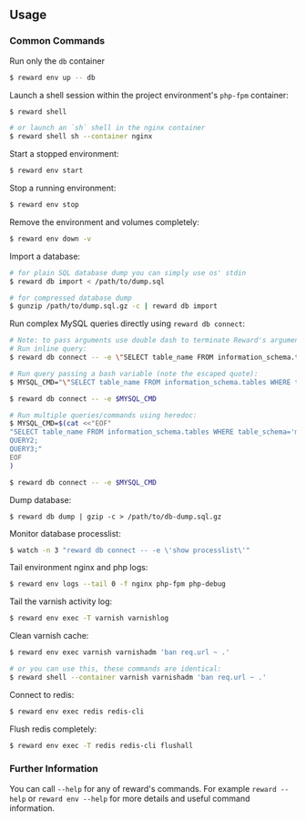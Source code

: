 ## Usage

### Common Commands

Run only the `db` container

``` bash
$ reward env up -- db
```

Launch a shell session within the project environment's `php-fpm` container:

``` bash
$ reward shell

# or launch an `sh` shell in the nginx container
$ reward shell sh --container nginx
```

Start a stopped environment:

``` bash
$ reward env start
```

Stop a running environment:

``` bash
$ reward env stop
```

Remove the environment and volumes completely:

``` bash
$ reward env down -v
```

Import a database:

``` bash
# for plain SQL database dump you can simply use os' stdin
$ reward db import < /path/to/dump.sql

# for compressed database dump
$ gunzip /path/to/dump.sql.gz -c | reward db import
```

Run complex MySQL queries directly using `reward db connect`:

``` bash
# Note: to pass arguments use double dash to terminate Reward's argument parsing and escape the special characters [;'"]*
# Run inline query:
$ reward db connect -- -e \"SELECT table_name FROM information_schema.tables WHERE table_schema=\'magento\' ORDER BY table_name LIMIT 5\;\"

# Run query passing a bash variable (note the escaped quote):
$ MYSQL_CMD="\"SELECT table_name FROM information_schema.tables WHERE table_schema='magento' ORDER BY table_name LIMIT 5;\""

$ reward db connect -- -e $MYSQL_CMD

# Run multiple queries/commands using heredoc:
$ MYSQL_CMD=$(cat <<"EOF"
"SELECT table_name FROM information_schema.tables WHERE table_schema='magento' ORDER BY table_name LIMIT 5;
QUERY2;
QUERY3;"
EOF
)

$ reward db connect -- -e $MYSQL_CMD
```

Dump database:

```
$ reward db dump | gzip -c > /path/to/db-dump.sql.gz
```

Monitor database processlist:

``` bash
$ watch -n 3 "reward db connect -- -e \'show processlist\'"
```

Tail environment nginx and php logs:

``` bash
$ reward env logs --tail 0 -f nginx php-fpm php-debug
```

Tail the varnish activity log:

``` bash
$ reward env exec -T varnish varnishlog
```

Clean varnish cache:

``` bash
$ reward env exec varnish varnishadm 'ban req.url ~ .'

# or you can use this, these commands are identical:
$ reward shell --container varnish varnishadm 'ban req.url ~ .'
```

Connect to redis:

``` bash
$ reward env exec redis redis-cli
```

Flush redis completely:

``` bash
$ reward env exec -T redis redis-cli flushall
```

### Further Information

You can call `--help` for any of reward's commands. For example `reward --help` or `reward env --help` for more
details and useful command information.
